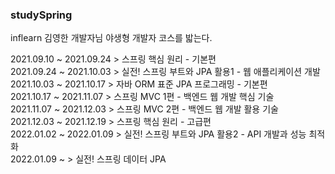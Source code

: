 ### studySpring

inflearn 김영한 개발자님 야생형 개발자 코스를 밟는다.

2021.09.10 ~ 2021.09.24 > 스프링 핵심 원리 - 기본편 <br>
2021.09.24 ~ 2021.10.03 > 실전! 스프링 부트와 JPA 활용1 - 웹 애플리케이션 개발 <br>
2021.10.03 ~ 2021.10.17 > 자바 ORM 표준 JPA 프로그래밍 - 기본편 <br>
2021.10.17 ~ 2021.11.07 > 스프링 MVC 1편 - 백엔드 웹 개발 핵심 기술 <br>
2021.11.07 ~ 2021.12.03 > 스프링 MVC 2편 - 백엔드 웹 개발 활용 기술 <br>
2021.12.03 ~ 2021.12.19 > 스프링 핵심 원리 - 고급편 <br>
2022.01.02 ~ 2022.01.09 > 실전! 스프링 부트와 JPA 활용2 - API 개발과 성능 최적화 <br>
2022.01.09 ~  > 실전! 스프링 데이터 JPA <br>

